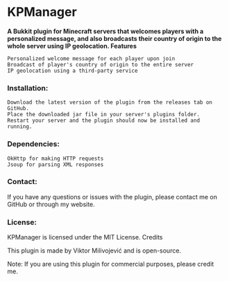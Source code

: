 # KPManager


**A Bukkit plugin for Minecraft servers that welcomes players with a personalized message, and also broadcasts their country of origin to the whole server using IP geolocation.
Features**

    Personalized welcome message for each player upon join
    Broadcast of player's country of origin to the entire server
    IP geolocation using a third-party service

### Installation:

    Download the latest version of the plugin from the releases tab on GitHub.
    Place the downloaded jar file in your server's plugins folder.
    Restart your server and the plugin should now be installed and running.

### Dependencies:

    OkHttp for making HTTP requests
    Jsoup for parsing XML responses

### Contact:
If you have any questions or issues with the plugin, please contact me on GitHub or through my website.

### License:
KPManager is licensed under the MIT License.
Credits

This plugin is made by Viktor Milivojević and is open-source.

Note: If you are using this plugin for commercial purposes, please credit me.


